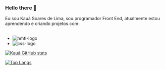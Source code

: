 ### Hello there 🖖

Eu sou Kauã Soares de Lima, sou programador Front End, atualmente estou aprendendo e criando projetos com: 
<br>
<br>
 - <img src="https://img.shields.io/badge/HTML5-E34F26?style=for-the-badge&logo=html5&logoColor=white" alt="hmtl-logo">
 - <img src="https://img.shields.io/badge/CSS3-1572B6?style=for-the-badge&logo=css3&logoColor=white" alt="css-logo">
[![Kauã GitHub stats](https://github-readme-stats.vercel.app/api?username=ksl7)](https://github.com/anuraghazra/github-readme-stats)

[![Top Langs](https://github-readme-stats.vercel.app/api/top-langs/?username=ksl7)](https://github.com/anuraghazra/github-readme-stats)
